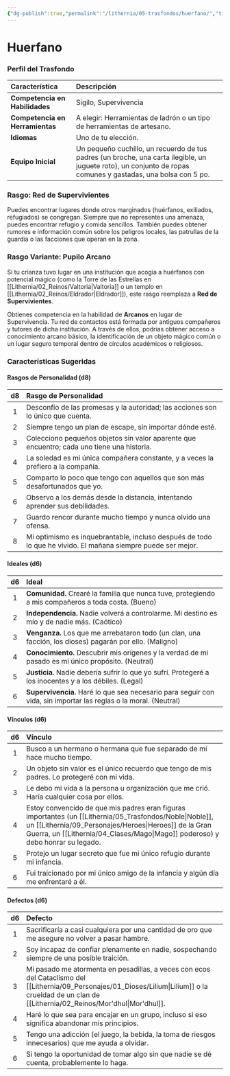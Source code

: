 ```yaml
---
{"dg-publish":true,"permalink":"/lithernia/05-trasfondos/huerfano/","title":"Huerfano","tags":["lithernia","trasfondo"]}
---
```


# Huerfano

### Perfil del Trasfondo

| Característica | Descripción |
| :--- | :--- |
| **Competencia en Habilidades** | Sigilo, Supervivencia |
| **Competencia en Herramientas** | A elegir: Herramientas de ladrón o un tipo de herramientas de artesano. |
| **Idiomas** | Uno de tu elección. |
| **Equipo Inicial** | Un pequeño cuchillo, un recuerdo de tus padres (un broche, una carta ilegible, un juguete roto), un conjunto de ropas comunes y gastadas, una bolsa con 5 po. |

### Rasgo: Red de Supervivientes

Puedes encontrar lugares donde otros marginados (huérfanos, exiliados, refugiados) se congregan. Siempre que no representes una amenaza, puedes encontrar refugio y comida sencillos. También puedes obtener rumores e información común sobre los peligros locales, las patrullas de la guardia o las facciones que operan en la zona.

### Rasgo Variante: Pupilo Arcano

Si tu crianza tuvo lugar en una institución que acogía a huérfanos con potencial mágico (como la Torre de las Estrellas en [[Lithernia/02_Reinos/Valtoria\|Valtoria]] o un templo en [[Lithernia/02_Reinos/Eldrador\|Eldrador]]), este rasgo reemplaza a **Red de Supervivientes**.

Obtienes competencia en la habilidad de **Arcanos** en lugar de Supervivencia. Tu red de contactos está formada por antiguos compañeros y tutores de dicha institución. A través de ellos, podrías obtener acceso a conocimiento arcano básico, la identificación de un objeto mágico común o un lugar seguro temporal dentro de círculos académicos o religiosos.

### Características Sugeridas

#### Rasgos de Personalidad (d8)

| d8 | Rasgo de Personalidad |
|:--:|:---|
| 1 | Desconfío de las promesas y la autoridad; las acciones son lo único que cuenta. |
| 2 | Siempre tengo un plan de escape, sin importar dónde esté. |
| 3 | Colecciono pequeños objetos sin valor aparente que encuentro; cada uno tiene una historia. |
| 4 | La soledad es mi única compañera constante, y a veces la prefiero a la compañía. |
| 5 | Comparto lo poco que tengo con aquellos que son más desafortunados que yo. |
| 6 | Observo a los demás desde la distancia, intentando aprender sus debilidades. |
| 7 | Guardo rencor durante mucho tiempo y nunca olvido una ofensa. |
| 8 | Mi optimismo es inquebrantable, incluso después de todo lo que he vivido. El mañana siempre puede ser mejor. |

#### Ideales (d6)

| d6 | Ideal |
|:--:|:---|
| 1 | **Comunidad.** Crearé la familia que nunca tuve, protegiendo a mis compañeros a toda costa. (Bueno) |
| 2 | **Independencia.** Nadie volverá a controlarme. Mi destino es mío y de nadie más. (Caótico) |
| 3 | **Venganza.** Los que me arrebataron todo (un clan, una facción, los dioses) pagarán por ello. (Maligno) |
| 4 | **Conocimiento.** Descubrir mis orígenes y la verdad de mi pasado es mi único propósito. (Neutral) |
| 5 | **Justicia.** Nadie debería sufrir lo que yo sufrí. Protegeré a los inocentes y a los débiles. (Legal) |
| 6 | **Supervivencia.** Haré lo que sea necesario para seguir con vida, sin importar las reglas o la moral. (Neutral) |

#### Vínculos (d6)

| d6 | Vínculo |
|:--:|:---|
| 1 | Busco a un hermano o hermana que fue separado de mí hace mucho tiempo. |
| 2 | Un objeto sin valor es el único recuerdo que tengo de mis padres. Lo protegeré con mi vida. |
| 3 | Le debo mi vida a la persona u organización que me crió. Haría cualquier cosa por ellos. |
| 4 | Estoy convencido de que mis padres eran figuras importantes (un [[Lithernia/05_Trasfondos/Noble\|Noble]], un [[Lithernia/09_Personajes/Heroes\|Heroes]] de la Gran Guerra, un [[Lithernia/04_Clases/Mago\|Mago]] poderoso) y debo honrar su legado. |
| 5 | Protejo un lugar secreto que fue mi único refugio durante mi infancia. |
| 6 | Fui traicionado por mi único amigo de la infancia y algún día me enfrentaré a él. |

#### Defectos (d6)

| d6 | Defecto |
|:--:|:---|
| 1 | Sacrificaría a casi cualquiera por una cantidad de oro que me asegure no volver a pasar hambre. |
| 2 | Soy incapaz de confiar plenamente en nadie, sospechando siempre de una posible traición. |
| 3 | Mi pasado me atormenta en pesadillas, a veces con ecos del Cataclismo del [[Lithernia/09_Personajes/01_Dioses/Lilium\|Lilium]] o la crueldad de un clan de [[Lithernia/02_Reinos/Mor'dhul\|Mor'dhul]]. |
| 4 | Haré lo que sea para encajar en un grupo, incluso si eso significa abandonar mis principios. |
| 5 | Tengo una adicción (el juego, la bebida, la toma de riesgos innecesarios) que me ayuda a olvidar. |
| 6 | Si tengo la oportunidad de tomar algo sin que nadie se dé cuenta, probablemente lo haga. |